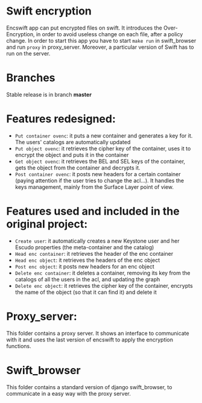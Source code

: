 # Swift encryption 

Encswift app can put encrypted files on swift. It introduces the Over-Encryption, in order to avoid useless change on each file, after a policy change.
In order to start this app you have to start `make run` in swift_browser and run `proxy` in proxy_server. Moreover, a particular version of Swift has to run on the server. 

# Branches
Stable release is in branch __master__

# Features redesigned:
* `Put container ovenc`: it puts a new container and generates a key for it. The users' catalogs are automatically updated
* `Put object ovenc`: it retrieves the cipher key of the container, uses it to encrypt the object and puts it in the container
* `Get object ovenc`: it retrieves the BEL and SEL keys of the container, gets the object from the container and decrypts it.
* `Post container ovenc`: it posts new headers for a certain container (paying attention if the user tries to change the acl...). It handles the keys management, mainly from the Surface Layer point of view.

# Features used and included in the original project:
* `Create user`: it automatically creates a new Keystone user and her Escudo properties (the meta-container and the catalog)
* `Head enc container`: it retrieves the header of the enc container
* `Head enc object`: it retrieves the headers of the enc object 
* `Post enc object`: it posts new headers for an enc object
* `Delete enc container`: it deletes a container, removing its key from the catalogs of all the users in the acl, and updating the graph
* `Delete enc object`: it retrieves the cipher key of the container, encrypts the name of the object (so that it can find it) and delete it

# Proxy_server:

This folder contains a proxy server. It shows an interface to communicate with it and uses the last version of encswift to apply the encryption functions.

# Swift_browser

This folder contains a standard version of django swift_browser, to communicate in a easy way with the proxy server.
